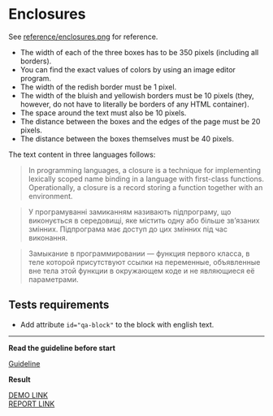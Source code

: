 # Enclosures

See [reference/enclosures.png](reference/enclosures.png) for reference.

* The width of each of the three boxes has to be 350 pixels (including all
borders).
* You can find the exact values of colors by using an image editor program.
* The width of the redish border must be 1 pixel.
* The width of the bluish and yellowish borders must be 10 pixels (they, however,
do not have to literally be borders of any HTML container).
* The space around the text must also be 10 pixels.
* The distance between the boxes and the edges of the page must be 20 pixels.
* The distance between the boxes themselves must be 40 pixels.

The text content in three languages follows:

> In programming languages, a closure is a technique for implementing lexically
scoped name binding in a language with first-class functions. Operationally, a
closure is a record storing a function together with an environment.

> У програмуванні замиканням називають підпрограму, що виконується в середовищі,
яке містить одну або більше зв’язаних змінних. Підпрограма має доступ до цих
змінних під час виконання.

> Замыкание в программировании — функция первого класса, в теле которой
присутствуют ссылки на переменные, объявленные вне тела этой функции в
окружающем коде и не являющиеся её параметрами.

## Tests requirements

* Add attribute `id="qa-block"` to the block with english text.

---
**Read the guideline before start**

[Guideline](https://mate-academy.github.io/layout_task-guideline/)

**Result**

[DEMO LINK](https://github.com/MMashivskij/layout_enclosures/) <br>
[REPORT LINK](https://github.com/MMashivskij/layout_enclosures/report/html_report/)
